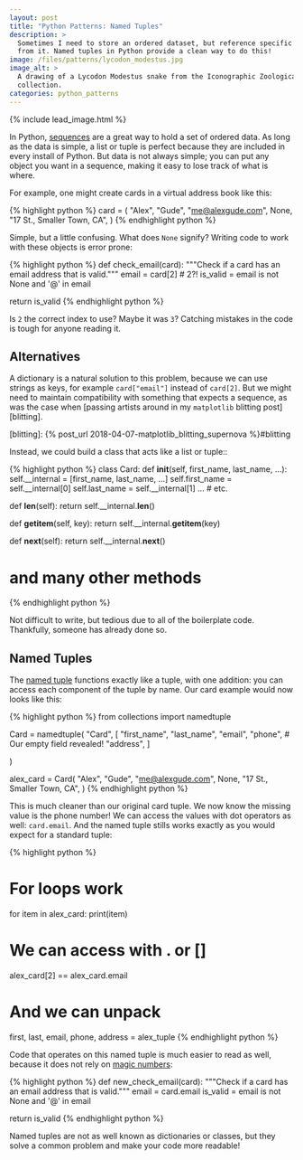 ```yaml
---
layout: post
title: "Python Patterns: Named Tuples"
description: >
  Sometimes I need to store an ordered dataset, but reference specific members
  from it. Named tuples in Python provide a clean way to do this!
image: /files/patterns/lycodon_modestus.jpg
image_alt: >
  A drawing of a Lycodon Modestus snake from the Iconographic Zoologica
  collection.
categories: python_patterns
---
```


{% include lead_image.html %}

In Python, [sequences][seq] are a great way to hold a set of ordered data. As
long as the data is simple, a list or tuple is perfect because they are
included in every install of Python. But data is not always simple; you can
put any object you want in a sequence, making it easy to lose track of what is
where.

[seq]: https://docs.python.org/3.7/library/stdtypes.html#sequence-types-list-tuple-range

For example, one might create cards in a virtual address book like this:

{% highlight python %}
card = (
  "Alex",
  "Gude",
  "me@alexgude.com",
  None,
  "17 St., Smaller Town, CA",
)
{% endhighlight python %}

Simple, but a little confusing. What does `None` signify? Writing code to work
with these objects is error prone:

{% highlight python %}
def check_email(card):
  """Check if a card has an email
  address that is valid."""
  email = card[2]  # 2?!
  is_valid = email is not None and '@' in email

  return is_valid
{% endhighlight python %}

Is `2` the correct index to use? Maybe it was `3`? Catching mistakes in the
code is tough for anyone reading it.

## Alternatives

A dictionary is a natural solution to this problem, because we can use strings
as keys, for example `card["email"]` instead of `card[2]`. But we might need
to maintain compatibility with something that expects a sequence, as was the
case when [passing artists around in my `matplotlib` blitting post][blitting].

[blitting]: {% post_url 2018-04-07-matplotlib_blitting_supernova %}#blitting

Instead, we could build a class that acts like a list or tuple::

{% highlight python %}
class Card:
  def __init__(self, first_name, last_name, ...):
    self.__internal = [first_name, last_name, ...]
    self.first_name = self.__internal[0]
    self.last_name = self.__internal[1]
    ...  # etc.

  def __len__(self):
    return self.__internal.__len__()

  def __getitem__(self, key):
    return self.__internal.__getitem__(key)

  def __next__(self):
    return self.__internal.__next__()

  # and many other methods
{% endhighlight python %}

Not difficult to write, but tedious due to all of the boilerplate code.
Thankfully, someone has already done so.

## Named Tuples

The [named tuple][namedtuple] functions exactly like a tuple, with one
addition: you can access each component of the tuple by name. Our card example
would now looks like this:

[namedtuple]: https://docs.python.org/3/library/collections.html#collections.namedtuple

{% highlight python %}
from collections import namedtuple

Card = namedtuple(
    "Card",
    [
        "first_name",
        "last_name",
        "email",
        "phone",  # Our empty field revealed!
        "address",
    ]

)

alex_card = Card(
    "Alex", "Gude", "me@alexgude.com",
    None, "17 St., Smaller Town, CA",
)
{% endhighlight python %}

This is much cleaner than our original card tuple. We now know the missing
value is the phone number! We can access the values with dot operators as
well: `card.email`. And the named tuple stills works exactly as you would
expect for a standard tuple:

{% highlight python %}
# For loops work
for item in alex_card:
    print(item)

# We can access with . or []
alex_card[2] == alex_card.email

# And we can unpack
first, last, email, phone, address = alex_tuple
{% endhighlight python %}

Code that operates on this named tuple is much easier to read as well, because
it does not rely on [magic numbers][magic_number]:

[magic_number]: https://en.wikipedia.org/wiki/Magic_number_(programming)

{% highlight python %}
def new_check_email(card):
  """Check if a card has an email
  address that is valid."""
  email = card.email
  is_valid = email is not None and '@' in email

  return is_valid
{% endhighlight python %}

Named tuples are not as well known as dictionaries or classes, but they solve
a common problem and make your code more readable!
